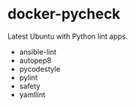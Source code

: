 # docker-pycheck

Latest Ubuntu with Python lint apps.

* ansible-lint
* autopep8
* pycodestyle
* pylint
* safety
* yamllint
